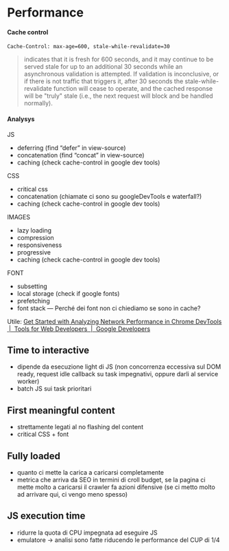 # Performance
#### Cache control

`Cache-Control: max-age=600, stale-while-revalidate=30`
> indicates that it is fresh for 600 seconds, and it may continue to be
  served stale for up to an additional 30 seconds while an asynchronous
  validation is attempted.  If validation is inconclusive, or if there
  is not traffic that triggers it, after 30 seconds the stale-while-
  revalidate function will cease to operate, and the cached response
  will be "truly" stale (i.e., the next request will block and be
  handled normally).

#### Analysys

JS
* deferring (find “defer” in view-source)
* concatenation (find “concat” in view-source)
* caching (check cache-control in google dev tools)

CSS
* critical css
* concatenation (chiamate ci sono su googleDevTools e waterfall?)
* caching (check cache-control in google dev tools)

IMAGES
* lazy loading
* compression
* responsiveness
* progressive
* caching (check cache-control in google dev tools)


FONT
* subsetting
* local storage (check if google fonts)
* prefetching
* font stack
— Perché dei font non ci chiediamo se sono in cache? 

Utile:
[Get Started with Analyzing Network Performance in Chrome DevTools  \|  Tools for Web Developers  |  Google Developers](https://developers.google.com/web/tools/chrome-devtools/network-performance/)

## Time to interactive

- dipende da esecuzione light di JS (non concorrenza eccessiva sul DOM ready, request idle callback su task impegnativi, oppure darli al service worker)
- batch JS sui task prioritari

## First meaningful content

- strettamente legati al no flashing del content
- critical CSS + font

## Fully loaded

- quanto ci mette la carica a caricarsi completamente
- metrica che arriva da SEO in termini di croll budget, se la pagina ci mette molto a caricarsi il crawler fa azioni difensive (se ci metto molto ad arrivare qui, ci vengo meno spesso)

## JS execution time

- ridurre la quota di CPU impegnata ad eseguire JS
- emulatore → analisi sono fatte riducendo le performance del CUP di 1/4
